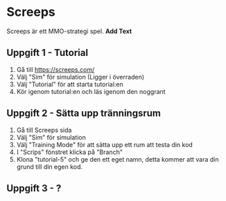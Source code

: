 # Screeps
Screeps är ett MMO-strategi spel.
**Add Text**

## Uppgift 1 - Tutorial
1. Gå till https://screeps.com/
2. Välj "Sim" för simulation (Ligger i överraden)
3. Välj "Tutorial" för att starta tutorial:en
4. Kör igenom tutorial:en och läs igenom den noggrant

## Uppgift 2 - Sätta upp tränningsrum
1. Gå till Screeps sida
2. Välj "Sim" för simulation
3. Välj "Training Mode" för att sätta upp ett rum att testa din kod
4. I "Scrips" fönstret klicka på "Branch"
5. Klona "tutorial-5" och ge den ett eget namn, detta kommer att vara din grund till din egen kod.

## Uppgift 3 - ?